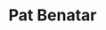 ---
title: "Pat Benatar"
summary: "American singer born January 10, 1953, in Greenpoint, Brooklyn. Four-time Grammy Award winner. Married to songwriter since 1982, they have two daughters. Her artist's name \"Benatar\" comes from her first marriage to Dennis Benatar."
image: "pat-benatar.jpg"
apple_music_artist_url: "https://music.apple.com/gb/artist/pat-benatar/540530"
wikipedia_url: "none"
---